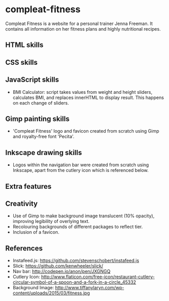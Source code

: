 # compleat-fitness
Compleat Fitness is a website for a personal trainer Jenna Freeman. It contains all information on her fitness plans and highly nutritional recipes.

## HTML skills

## CSS skills

## JavaScript skills
* BMI Calculator: script takes values from weight and height sliders, calculates BMI, and replaces innerHTML to display result. This happens on each change of sliders.

## Gimp painting skills
* 'Compleat Fitness' logo and favicon created from scratch using Gimp and royalty-free font 'Pecita'.

## Inkscape drawing skills
* Logos within the navigation bar were created from scratch using Inkscape, apart from the cutlery icon which is referenced below.

## Extra features

## Creativity
* Use of Gimp to make background image translucent (10% opacity), improving legibility of overlying text.
* Recolouring backgrounds of different packages to reflect tier.
* Inclusion of a favicon.

## References
* Instafeed.js: https://github.com/stevenschobert/instafeed.js
* Slick: https://github.com/kenwheeler/slick/
* Nav bar: http://codepen.io/anon/pen/JXGNGQ
* Cutlery Icon: http://www.flaticon.com/free-icon/restaurant-cutlery-circular-symbol-of-a-spoon-and-a-fork-in-a-circle_45332
* Background Image: http://www.tiffanylaryn.com/wp-content/uploads/2015/03/fitness.jpg